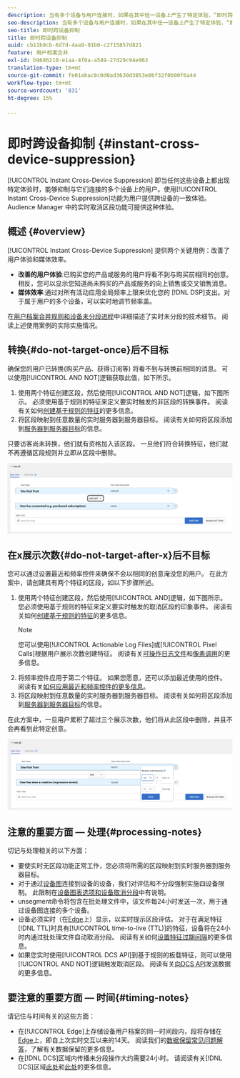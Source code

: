 ```yaml
---
description: 当有多个设备与用户连接时，如果在其中任一设备上产生了特定体验，“即时跨设备抑制”功能会禁止这些设备上的用户。使用这项“即时跨设备抑制”功能，可为您的用户提供一致的跨设备体验。Audience Manager 中的实时取消区段功能可提供这种体验。
seo-description: 当有多个设备与用户连接时，如果在其中任一设备上产生了特定体验，“即时跨设备抑制”功能会禁止这些设备上的用户。使用这项“即时跨设备抑制”功能，可为您的用户提供一致的跨设备体验。Audience Manager 中的实时取消区段功能可提供这种体验。
seo-title: 即时跨设备抑制
title: 即时跨设备抑制
uuid: cb11b9cb-6d7d-4aa9-91b0-c2715857d821
feature: 用户档案合并
exl-id: b9686210-e1aa-4f0a-a549-27d29c94e963
translation-type: tm+mt
source-git-commit: fe01ebac8c0d0ad3630d3853e0bf32f0b00f6a44
workflow-type: tm+mt
source-wordcount: '831'
ht-degree: 15%

---
```


# 即时跨设备抑制 {#instant-cross-device-suppression}

[!UICONTROL Instant Cross-Device Suppression] 即当任何这些设备上都出现特定体验时，能够抑制与它们连接的多个设备上的用户。使用[!UICONTROL Instant Cross-Device Suppression]功能为用户提供跨设备的一致体验。 Audience Manager 中的实时取消区段功能可提供这种体验。

## 概述 {#overview}

[!UICONTROL Instant Cross-Device Suppression] 提供两个关键用例：改善了用户体验和媒体效率。

* **改善的用户体验**:已购买您的产品或服务的用户将看不到与购买前相同的创意。相反，您可以显示您知道尚未购买的产品或服务的向上销售或交叉销售消息。
* **媒体效率**:通过对所有活动应用全局频率上限来优化您的 [!DNL DSP]支出。对于属于用户的多个设备，可以实时地调节频率盖。

在[用户档案合并规则和设备未分段进程](merge-rule-unsegment.md)中详细描述了实时未分段的技术细节。 阅读上述使用案例的实际实施情况。

## 转换{#do-not-target-once}后不目标

确保您的用户已转换(购买产品、获得订阅等) 将看不到与转换前相同的消息。 可以使用[!UICONTROL AND NOT]逻辑获取此值，如下所示。

1. 使用两个特征创建区段，然后使用[!UICONTROL AND NOT]逻辑，如下图所示。 必须使用基于规则的特征来定义要实时触发的非区段的转换事件。 阅读有关如何[创建基于规则的特征](../traits/create-onboarded-rule-based-traits.md)的更多信息。
2. 将区段映射到任意数量的实时服务器到服务器目标。 阅读有关如何将区段添加到[服务器到服务器目标](../destinations/add-edit-segments.md)的信息。

只要访客尚未转换，他们就有资格加入该区段。 一旦他们符合转换特征，他们就不再遵循区段规则并立即从区段中删除。

![](assets/and_not_use_case.png)

## 在x展示次数{#do-not-target-after-x}后不目标

您可以通过设置最近和频率控件来确保不会以相同的创意淹没您的用户。 在此方案中，请创建具有两个特征的区段，如以下步骤所述。

1. 使用两个特征创建区段，然后使用[!UICONTROL AND]逻辑，如下图所示。 您必须使用基于规则的特征来定义要实时触发的取消区段的印象事件。 阅读有关如何[创建基于规则的特征](../traits/create-onboarded-rule-based-traits.md)的更多信息。
   >[!NOTE]
   >
   >您可以使用[!UICONTROL Actionable Log Files]或[!UICONTROL Pixel Calls]根据用户展示次数创建特征。 阅读有关[可操作日志文件](../../integration/media-data-integration/actionable-log-files.md)和[像素调用](../../integration/media-data-integration/impression-data-pixels.md)的更多信息。
2. 将频率控件应用于第二个特征。 如果您愿意，还可以添加最近使用的控件。 阅读有关[如何应用最近和频率控件的更多信息](../segments/recency-and-frequency.md)。
3. 将区段映射到任意数量的实时服务器到服务器目标。 阅读有关如何将区段添加到[服务器到服务器目标](../destinations/add-edit-segments.md)的信息。

在此方案中，一旦用户累积了超过三个展示次数，他们将从此区段中删除，并且不会再看到此特定创意。

![](assets/impressions_use_case.png)

## 注意的重要方面 — 处理{#processing-notes}

切记与处理相关的以下方面：

* 要使实时无区段功能正常工作，您必须将所需的区段映射到实时服务器到服务器目标。
* 对于通过[设备图](profile-link-use-case.md#recommendations)连接到设备的设备，我们对评估和不分段强制实施四设备限制。 此限制在[设备图表选项和设备取消分段](merge-rule-unsegment.md#device-graph-options-unsegmentation)中有说&#x200B;明。
* unsegment命令将包含在批处理文件中，该文件每24小时发送一次，用于通过设备图连接的多个设备。
* 设备必须实时（在[Edge](../../reference/system-components/components-edge.md)上）显示，以实时提示区段评估。 对于在满足特征[!DNL TTL]时具有[!UICONTROL time-to-live (TTL)]的特征，设备将在24小时内通过批处理文件自动取消分段&#x200B;。 阅读有关如何[设置特征过期间隔](../traits/create-onboarded-rule-based-traits.md#set-expiration-interval)的更多信息。
* 如果您实时使用[!UICONTROL DCS API]到基于规则的板载特征，则可以使用[!UICONTROL AND NOT]逻辑触发取消区段。 阅读有关[向DCS API](../../api/dcs-intro/dcs-event-calls/dcs-url-send.md)发送数据的更多信&#x200B;息。

## 要注意的重要方面 — 时间{#timing-notes}

请记住与时间有关的这些方面：

* 在[!UICONTROL Edge]上存储设备用户档案的同一时间段内，段将存储在[Edge](../../reference/system-components/components-edge.md)上，即自上次实时交互以来的14天。 阅读我们的[数据保留常见问题解答](../../faq/faq-privacy.md#data-retention-faq)，了解有关数据保留的更多信息。
* 在[!DNL DCS]区域内传播未分段操作大约需要24小时。 请阅读有关[!DNL DCS]区域[此处](../..//reference/system-components/components-data-collection.md)和[此处](../../api/dcs-intro/dcs-api-reference/dcs-regions.md)的更多信息。
